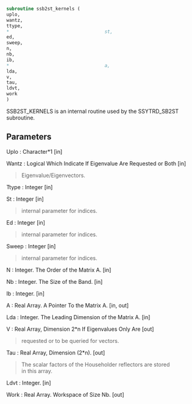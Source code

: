 ```fortran  
subroutine ssb2st_kernels (  
uplo,  
wantz,  
ttype,  
*                                   st,  
ed,  
sweep,  
n,  
nb,  
ib,  
*                                   a,  
lda,  
v,  
tau,  
ldvt,  
work  
)  
```  
  
SSB2ST_KERNELS is an internal routine used by the SSYTRD_SB2ST  
subroutine.  
  
## Parameters  
Uplo : Character*1 [in]  
  
Wantz : Logical Which Indicate If Eigenvalue Are Requested or Both [in]  
> Eigenvalue/Eigenvectors.  
  
Ttype : Integer [in]  
  
St : Integer [in]  
> internal parameter for indices.  
  
Ed : Integer [in]  
> internal parameter for indices.  
  
Sweep : Integer [in]  
> internal parameter for indices.  
  
N : Integer. The Order of the Matrix A. [in]  
  
Nb : Integer. The Size of the Band. [in]  
  
Ib : Integer. [in]  
  
A : Real Array. A Pointer To the Matrix A. [in, out]  
  
Lda : Integer. The Leading Dimension of the Matrix A. [in]  
  
V : Real Array, Dimension 2*n If Eigenvalues Only Are [out]  
> requested or to be queried for vectors.  
  
Tau : Real Array, Dimension (2*n). [out]  
> The scalar factors of the Householder reflectors are stored  
> in this array.  
  
Ldvt : Integer. [in]  
  
Work : Real Array. Workspace of Size Nb. [out]  
  

